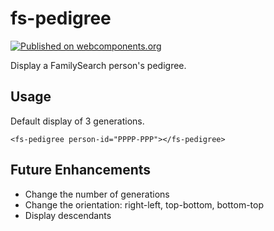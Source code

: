 # fs-pedigree

[![Published on webcomponents.org](https://img.shields.io/badge/webcomponents.org-published-blue.svg)](https://beta.webcomponents.org/element/fs-webcomponents/fs-pedigree)

Display a FamilySearch person's pedigree.

## Usage

Default display of 3 generations.

    <fs-pedigree person-id="PPPP-PPP"></fs-pedigree>
    
## Future Enhancements

* Change the number of generations
* Change the orientation: right-left, top-bottom, bottom-top
* Display descendants